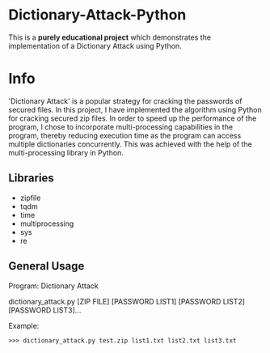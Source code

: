 # Dictionary-Attack-Python
This is a **purely educational project** which demonstrates the implementation of a Dictionary Attack using Python.


# Info

'Dictionary Attack' is a popular strategy for cracking the passwords of secured files. In this project, I have implemented the algorithm using Python for cracking secured zip files. In order to speed up the performance of the program, I chose to incorporate multi-processing capabilities in the program, thereby reducing execution time as the program can 
access multiple dictionaries concurrently. This was achieved with the help of the multi-processing library in Python.


## Libraries

* zipfile
* tqdm
* time
* multiprocessing
* sys
* re


## General Usage

Program: Dictionary Attack

dictionary_attack.py [ZIP FILE] [PASSWORD LIST1] [PASSWORD LIST2] [PASSWORD LIST3]...

Example:
```
>>> dictionary_attack.py test.zip list1.txt list2.txt list3.txt
```
